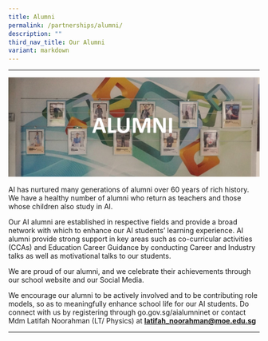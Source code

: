 ```yaml
---
title: Alumni
permalink: /partnerships/alumni/
description: ""
third_nav_title: Our Alumni
variant: markdown
---
```

<hr>
<img src="/images/01-alumni-banner-2.jpg">
<p>AI has nurtured many generations of alumni over 60 years of rich history. We have a healthy number of alumni who return as teachers and those whose children also study in AI.
	
Our AI alumni are established in respective fields and provide a broad network with which to enhance our AI students’ learning experience.  AI alumni provide strong support in key areas such as co-curricular activities (CCAs) and Education Career Guidance by conducting Career and Industry talks as well as motivational talks to our students.

We are proud of our alumni, and we celebrate their achievements through our school website and our Social Media.
	
We encourage our alumni to be actively involved and to be contributing role models, so as to meaningfully enhance school life for our AI students. Do connect with us by registering through go.gov.sg/aialumninet or contact Mdm Latifah Noorahman (LT/ Physics) at&nbsp;<strong><a href="mailto:latifah_noorahman@moe.edu.sg" target="">latifah_noorahman@moe.edu.sg</a></strong></p>
<hr>